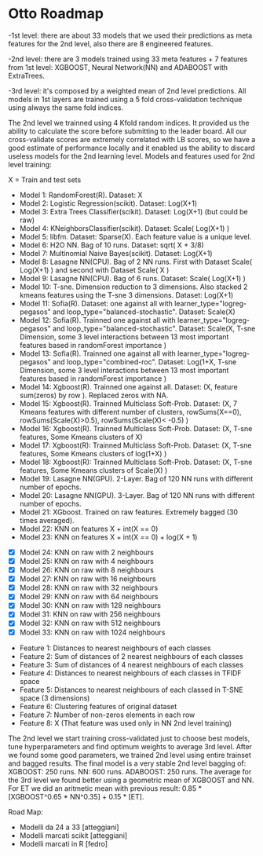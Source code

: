 # Otto Roadmap

-1st level: there are about 33 models that we used their predictions as meta features for the 2nd level, also there are 8 engineered features.

-2nd level: there are 3 models trained using 33 meta features + 7 features from 1st level: XGBOOST, Neural Network(NN) and ADABOOST with ExtraTrees.

-3rd level: it's composed by a weighted mean of 2nd level predictions.
All models in 1st layers are trained using a 5 fold cross-validation technique using always the same fold indices.

The 2nd level we trainned using 4 Kfold random indices. It provided us the ability to calculate the score before submitting to the leader board. All our cross-validate scores are extremely correlated with LB scores, so we have a good estimate of performance locally and it enabled us the ability to discard useless models for the 2nd learning level.
Models and features used for 2nd level training:

X = Train and test sets
+ Model 1: RandomForest(R). Dataset: X
+ Model 2: Logistic Regression(scikit). Dataset: Log(X+1)
+ Model 3: Extra Trees Classifier(scikit). Dataset: Log(X+1) (but could be raw)
+ Model 4: KNeighborsClassifier(scikit). Dataset: Scale( Log(X+1) )
+ Model 5: libfm. Dataset: Sparse(X). Each feature value is a unique level.
+ Model 6: H2O NN. Bag of 10 runs. Dataset: sqrt( X + 3/8) 
+ Model 7: Multinomial Naive Bayes(scikit). Dataset: Log(X+1)
+ Model 8: Lasagne NN(CPU). Bag of 2 NN runs. First with Dataset Scale( Log(X+1) ) and second with Dataset Scale( X )
+ Model 9: Lasagne NN(CPU). Bag of 6 runs. Dataset: Scale( Log(X+1) )
+ Model 10: T-sne. Dimension reduction to 3 dimensions. Also stacked 2 kmeans features using the T-sne 3 dimensions. Dataset: Log(X+1)
+ Model 11: Sofia(R). Dataset: one against all with learner_type="logreg-pegasos" and loop_type="balanced-stochastic". Dataset: Scale(X)
+ Model 12: Sofia(R). Trainned one against all with learner_type="logreg-pegasos" and loop_type="balanced-stochastic". Dataset: Scale(X, T-sne Dimension, some 3 level interactions between 13 most important features based in randomForest importance )
+ Model 13: Sofia(R). Trainned one against all with learner_type="logreg-pegasos" and loop_type="combined-roc". Dataset: Log(1+X, T-sne Dimension, some 3 level interactions between 13 most important features based in randomForest importance )
+ Model 14: Xgboost(R). Trainned one against all. Dataset: (X, feature sum(zeros) by row ). Replaced zeros with NA. 
+ Model 15: Xgboost(R). Trainned Multiclass Soft-Prob. Dataset: (X, 7 Kmeans features with different number of clusters, rowSums(X==0), rowSums(Scale(X)>0.5), rowSums(Scale(X)< -0.5) )
+ Model 16: Xgboost(R). Trainned Multiclass Soft-Prob. Dataset: (X, T-sne features, Some Kmeans clusters of X)
+ Model 17: Xgboost(R): Trainned Multiclass Soft-Prob. Dataset: (X, T-sne features, Some Kmeans clusters of log(1+X) )
+ Model 18: Xgboost(R): Trainned Multiclass Soft-Prob. Dataset: (X, T-sne features, Some Kmeans clusters of Scale(X) )
+ Model 19: Lasagne NN(GPU). 2-Layer. Bag of 120 NN runs with different number of epochs.
+ Model 20: Lasagne NN(GPU). 3-Layer. Bag of 120 NN runs with different number of epochs.
+ Model 21: XGboost. Trained on raw features. Extremely bagged (30 times averaged).
+ Model 22: KNN on features X + int(X == 0)
+ Model 23: KNN on features X + int(X == 0) + log(X + 1)
- [x] Model 24: KNN on raw with 2 neighbours 
- [x] Model 25: KNN on raw with 4 neighbours
- [x] Model 26: KNN on raw with 8 neighbours
- [x] Model 27: KNN on raw with 16 neighbours
- [x] Model 28: KNN on raw with 32 neighbours
- [x] Model 29: KNN on raw with 64 neighbours
- [x] Model 30: KNN on raw with 128 neighbours
- [x] Model 31: KNN on raw with 256 neighbours
- [x] Model 32: KNN on raw with 512 neighbours
- [x] Model 33: KNN on raw with 1024 neighbours

+ Feature 1: Distances to nearest neighbours of each classes
+ Feature 2: Sum of distances of 2 nearest neighbours of each classes
+ Feature 3: Sum of distances of 4 nearest neighbours of each classes
+ Feature 4: Distances to nearest neighbours of each classes in TFIDF space
+ Feature 5: Distances to nearest neighbours of each classed in T-SNE space (3 dimensions)
+ Feature 6: Clustering features of original dataset
+ Feature 7: Number of non-zeros elements in each row
+ Feature 8: X (That feature was used only in NN 2nd level training)

The 2nd level we start training cross-validated just to choose best models, tune hyperparameters and find optimum weights to average 3rd level.
After we found some good parameters, we trained 2nd level using entire trainset and bagged results.
The final model is a very stable 2nd level bagging of:
XGBOOST: 250 runs.
NN: 600 runs.
ADABOOST: 250 runs.
The average for the 3rd level we found better using a geometric mean of XGBOOST and NN. For ET we did an aritmetic mean with previous result: 0.85 * [XGBOOST^0.65 * NN^0.35] + 0.15 * [ET].


Road Map:
+ Modelli da 24 a 33 [atteggiani]
+ Modelli marcati scikit [atteggiani]
+ Modelli marcati in R [fedro]
